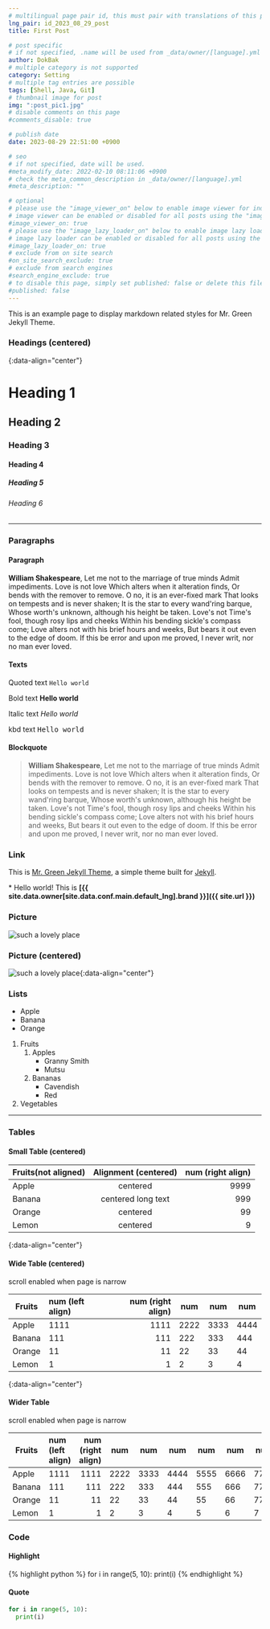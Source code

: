 ```yaml
---
# multilingual page pair id, this must pair with translations of this page. (This name must be unique)
lng_pair: id_2023_08_29_post
title: First Post

# post specific
# if not specified, .name will be used from _data/owner/[language].yml
author: DokBak
# multiple category is not supported
category: Setting
# multiple tag entries are possible
tags: [Shell, Java, Git]
# thumbnail image for post
img: ":post_pic1.jpg"
# disable comments on this page
#comments_disable: true

# publish date
date: 2023-08-29 22:51:00 +0900

# seo
# if not specified, date will be used.
#meta_modify_date: 2022-02-10 08:11:06 +0900
# check the meta_common_description in _data/owner/[language].yml
#meta_description: ""

# optional
# please use the "image_viewer_on" below to enable image viewer for individual pages or posts (_posts/ or [language]/_posts folders).
# image viewer can be enabled or disabled for all posts using the "image_viewer_posts: true" setting in _data/conf/main.yml.
#image_viewer_on: true
# please use the "image_lazy_loader_on" below to enable image lazy loader for individual pages or posts (_posts/ or [language]/_posts folders).
# image lazy loader can be enabled or disabled for all posts using the "image_lazy_loader_posts: true" setting in _data/conf/main.yml.
#image_lazy_loader_on: true
# exclude from on site search
#on_site_search_exclude: true
# exclude from search engines
#search_engine_exclude: true
# to disable this page, simply set published: false or delete this file
#published: false
---
```


<!-- outline-start -->

This is an example page to display markdown related styles for Mr. Green Jekyll Theme.

<!-- outline-end -->

### Headings (centered)
{:data-align="center"}

# Heading 1

## Heading 2

### Heading 3

#### Heading 4

##### Heading 5

###### Heading 6

***

### Paragraphs

#### Paragraph

**William Shakespeare**, Let me not to the marriage of true minds
Admit impediments. Love is not love
Which alters when it alteration finds,
Or bends with the remover to remove.
O no, it is an ever-fixed mark
That looks on tempests and is never shaken;
It is the star to every wand'ring barque,
Whose worth's unknown, although his height be taken.
Love's not Time's fool, though rosy lips and cheeks
Within his bending sickle's compass come;
Love alters not with his brief hours and weeks,
But bears it out even to the edge of doom.
If this be error and upon me proved,
I never writ, nor no man ever loved.

#### Texts

Quoted text `Hello world`

Bold text **Hello world**

Italic text _Hello world_

kbd text <kbd>Hello world</kbd>

#### Blockquote

> **William Shakespeare**, Let me not to the marriage of true minds
> Admit impediments. Love is not love
> Which alters when it alteration finds,
> Or bends with the remover to remove.
> O no, it is an ever-fixed mark
> That looks on tempests and is never shaken;
> It is the star to every wand'ring barque,
> Whose worth's unknown, although his height be taken.
> Love's not Time's fool, though rosy lips and cheeks
> Within his bending sickle's compass come;
> Love alters not with his brief hours and weeks,
> But bears it out even to the edge of doom.
> If this be error and upon me proved,
> I never writ, nor no man ever loved.

### Link

This is [Mr. Green Jekyll Theme](https://github.com/MrGreensWorkshop/MrGreen-JekyllTheme), a simple theme built for [Jekyll](https://jekyllrb.com/).

\* Hello world! This is **[{{ site.data.owner[site.data.conf.main.default_lng].brand }}]({{ site.url }})**

### Picture

![such a lovely place](:post_pic1.jpg)

### Picture (centered)

![such a lovely place](:post_pic1.jpg){:data-align="center"}

### Lists

- Apple
- Banana
- Orange

1. Fruits
   1. Apples
      - Granny Smith
      - Mutsu
   1. Bananas
      - Cavendish
      - Red
1. Vegetables

***

### Tables

#### Small Table (centered)

| Fruits(not aligned) | Alignment (centered) | num (right align) |
| ------------------- | :------------------: | ----------------: |
| Apple               |       centered       |              9999 |
| Banana              |  centered long text  |               999 |
| Orange              |       centered       |                99 |
| Lemon               |       centered       |                 9 |
{:data-align="center"}

#### Wide Table (centered)

scroll enabled when page is narrow

| Fruits | num (left align) | num (right align) | num  | num  | num  |
| ------ | :--------------- | ----------------: | ---- | ---- | ---- |
| Apple  | 1111             |              1111 | 2222 | 3333 | 4444 |
| Banana | 111              |               111 | 222  | 333  | 444  |
| Orange | 11               |                11 | 22   | 33   | 44   |
| Lemon  | 1                |                 1 | 2    | 3    | 4    |
{:data-align="center"}

#### Wider Table

scroll enabled when page is narrow

| Fruits | num (left align) | num (right align) | num  | num  | num  | num  | num  | num  |
| ------ | :--------------- | ----------------: | ---- | ---- | ---- | ---- | ---- | ---- |
| Apple  | 1111             |              1111 | 2222 | 3333 | 4444 | 5555 | 6666 | 7777 |
| Banana | 111              |               111 | 222  | 333  | 444  | 555  | 666  | 777  |
| Orange | 11               |                11 | 22   | 33   | 44   | 55   | 66   | 77   |
| Lemon  | 1                |                 1 | 2    | 3    | 4    | 5    | 6    | 7    |

### Code

#### Highlight

{% highlight python %}
for i in range(5, 10):
  print(i)
{% endhighlight %}

#### Quote

```python
for i in range(5, 10):
  print(i)
```
